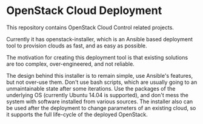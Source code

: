 # OpenStack Cloud Deployment

This repository contains OpenStack Cloud Control related projects. 

Currently it has openstack-installer, which is an Ansible based deployment tool to provision clouds as fast, and as easy as possible.

The motivation for creating this deployment tool is that existing solutions are too complex, over-engineered, and not reliable.

The design behind this installer is to remain simple, use Ansible's features, but not over-use them. Don't use bash scripts, which are usually going to an unmaintainable state after some iterations. Use the packages of the underlying OS (currently Ubuntu 14.04 is supported), and don't mess the system with software installed from various sources. The installer also can be used after the deployment to change parameters of an existing cloud, so it supports the full life-cycle of the deployed OpenStack.
